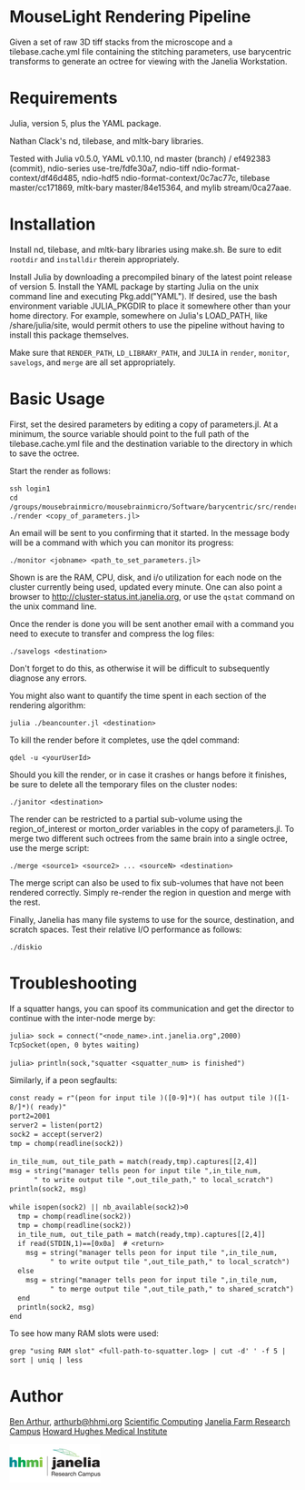 MouseLight Rendering Pipeline
=============================

Given a set of raw 3D tiff stacks from the microscope and a tilebase.cache.yml
file containing the stitching parameters, use barycentric transforms to
generate an octree for viewing with the Janelia Workstation.

Requirements
============

Julia, version 5, plus the YAML package.

Nathan Clack's nd, tilebase, and mltk-bary libraries.

Tested with Julia v0.5.0, YAML v0.1.10, nd master (branch) / ef492383 (commit),
ndio-series use-tre/fdfe30a7, ndio-tiff ndio-format-context/df46d485, ndio-hdf5
ndio-format-context/0c7ac77c, tilebase master/cc171869, mltk-bary
master/84e15364, and mylib stream/0ca27aae.


Installation
============

Install nd, tilebase, and mltk-bary libraries using make.sh.  Be sure
to edit ```rootdir``` and ```installdir``` therein appropriately.

Install Julia by downloading a precompiled binary of the latest point
release of version 5.  Install the YAML package by starting Julia on the
unix command line and executing Pkg.add("YAML").  If desired, use the
bash environment variable JULIA_PKGDIR to place it somewhere other than
your home directory.  For example, somewhere on Julia's LOAD_PATH, like
<julia-install-dir>/share/julia/site, would permit others to use the
pipeline without having to install this package themselves.

Make sure that ```RENDER_PATH```, ```LD_LIBRARY_PATH```, and ```JULIA```
in ```render```, ```monitor```, ```savelogs```, and ```merge``` are all
set appropriately.


Basic Usage
===========

First, set the desired parameters by editing a copy of parameters.jl.
At a minimum, the source variable should point to the full path of the
tilebase.cache.yml file and the destination variable to the directory in
which to save the octree.

Start the render as follows:

```
ssh login1
cd /groups/mousebrainmicro/mousebrainmicro/Software/barycentric/src/render
./render <copy_of_parameters.jl>
```

An email will be sent to you confirming that it started.  In the message
body will be a command with which you can monitor its progress:

```
./monitor <jobname> <path_to_set_parameters.jl>
```

Shown is are the RAM, CPU, disk, and i/o utilization for each node on the
cluster currently being used, updated every minute.  One can also point a
browser to http://cluster-status.int.janelia.org, or use the ```qstat```
command on the unix command line.

Once the render is done you will be sent another email with a command you
need to execute to transfer and compress the log files:

```
./savelogs <destination>
```

Don't forget to do this, as otherwise it will be difficult to subsequently
diagnose any errors.

You might also want to quantify the time spent in each section of the rendering
algorithm:

```
julia ./beancounter.jl <destination>
```

To kill the render before it completes, use the qdel command:

```
qdel -u <yourUserId>
```

Should you kill the render, or in case it crashes or hangs before it finishes,
be sure to delete all the temporary files on the cluster nodes:

```
./janitor <destination>
```

The render can be restricted to a partial sub-volume using the
region_of_interest or morton_order variables in the copy of parameters.jl.
To merge two different such octrees from the same brain into a single octree,
use the merge script:

```
./merge <source1> <source2> ... <sourceN> <destination>
```

The merge script can also be used to fix sub-volumes that have not been
rendered correctly.  Simply re-render the region in question and merge with
the rest.

Finally, Janelia has many file systems to use for the source, destination, and
scratch spaces.  Test their relative I/O performance as follows:

```
./diskio
```


Troubleshooting
===============

If a squatter hangs, you can spoof its communication and get the director to continue
with the inter-node merge by:

```
julia> sock = connect("<node_name>.int.janelia.org",2000)
TcpSocket(open, 0 bytes waiting)

julia> println(sock,"squatter <squatter_num> is finished")
```


Similarly, if a peon segfaults:

```
const ready = r"(peon for input tile )([0-9]*)( has output tile )([1-8/]*)( ready)"
port2=2001
server2 = listen(port2)
sock2 = accept(server2)
tmp = chomp(readline(sock2))

in_tile_num, out_tile_path = match(ready,tmp).captures[[2,4]]
msg = string("manager tells peon for input tile ",in_tile_num,
      " to write output tile ",out_tile_path," to local_scratch")
println(sock2, msg)

while isopen(sock2) || nb_available(sock2)>0
  tmp = chomp(readline(sock2))
  tmp = chomp(readline(sock2))
  in_tile_num, out_tile_path = match(ready,tmp).captures[[2,4]]
  if read(STDIN,1)==[0x0a]  # <return>
    msg = string("manager tells peon for input tile ",in_tile_num,
          " to write output tile ",out_tile_path," to local_scratch")
  else
    msg = string("manager tells peon for input tile ",in_tile_num,
          " to merge output tile ",out_tile_path," to shared_scratch")
  end
  println(sock2, msg)
end
```


To see how many RAM slots were used:

```
grep "using RAM slot" <full-path-to-squatter.log> | cut -d' ' -f 5 | sort | uniq | less
```


Author
======

[Ben Arthur](http://www.janelia.org/people/research-resources-staff/ben-arthur), arthurb@hhmi.org
[Scientific Computing](http://www.janelia.org/research-resources/computing-resources)
[Janelia Farm Research Campus](http://www.janelia.org)
[Howard Hughes Medical Institute](http://www.hhmi.org)

[![Picture](/hhmi_janelia_160px.png)](http://www.janelia.org)
